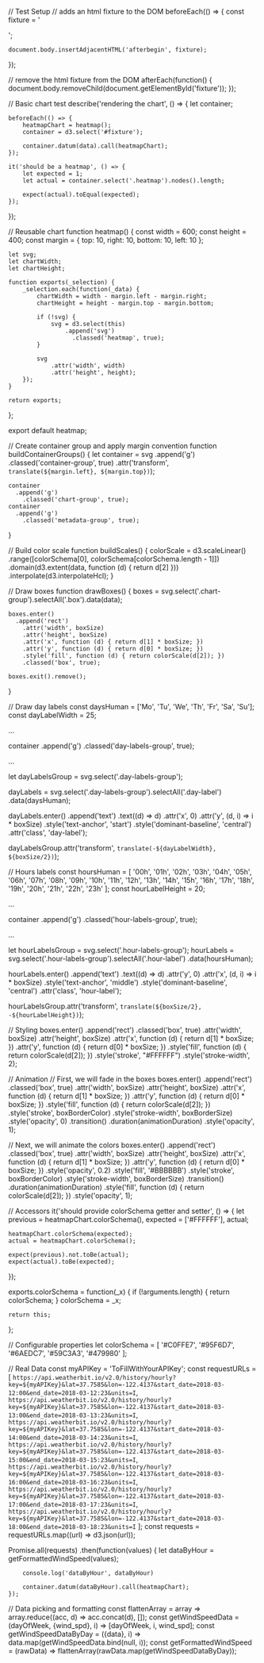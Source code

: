 // Test Setup
// adds an html fixture to the DOM
beforeEach(() => {
    const fixture = '<div id="fixture"></div>';

    document.body.insertAdjacentHTML('afterbegin', fixture);
});

// remove the html fixture from the DOM
afterEach(function() {
    document.body.removeChild(document.getElementById('fixture'));
});

// Basic chart test
describe('rendering the chart', () => {
    let container;

    beforeEach(() => {
        heatmapChart = heatmap();
        container = d3.select('#fixture');

        container.datum(data).call(heatmapChart);
    });

    it('should be a heatmap', () => {
        let expected = 1;
        let actual = container.select('.heatmap').nodes().length;

        expect(actual).toEqual(expected);
    });
});


// Reusable chart
function heatmap() {
    const width = 600;
    const height = 400;
    const margin = {
        top: 10,
        right: 10,
        bottom: 10,
        left: 10
    };

    let svg;
    let chartWidth;
    let chartHeight;

    function exports(_selection) {
        _selection.each(function(_data) {
            chartWidth = width - margin.left - margin.right;
            chartHeight = height - margin.top - margin.bottom;

            if (!svg) {
                svg = d3.select(this)
                    .append('svg')
                      .classed('heatmap', true);
            }

            svg
                .attr('width', width)
                .attr('height', height);
        });
    }

    return exports;
};

export default heatmap;


// Create container group and apply margin convention
function buildContainerGroups() {
    let container = svg
          .append('g')
            .classed('container-group', true)
            .attr('transform', `translate(${margin.left}, ${margin.top})`);

    container
      .append('g')
        .classed('chart-group', true);
    container
      .append('g')
        .classed('metadata-group', true);
}

// Build color scale
function buildScales() {
    colorScale = d3.scaleLinear()
            .range([colorSchema[0], colorSchema[colorSchema.length - 1]])
            .domain(d3.extent(data, function (d) { return d[2] }))
            .interpolate(d3.interpolateHcl);
}

// Draw boxes
function drawBoxes() {
    boxes = svg.select('.chart-group').selectAll('.box').data(data);

    boxes.enter()
      .append('rect')
        .attr('width', boxSize)
        .attr('height', boxSize)
        .attr('x', function (d) { return d[1] * boxSize; })
        .attr('y', function (d) { return d[0] * boxSize; })
        .style('fill', function (d) { return colorScale(d[2]); })
        .classed('box', true);

    boxes.exit().remove();
}


// Draw day labels
const daysHuman = ['Mo', 'Tu', 'We', 'Th', 'Fr', 'Sa', 'Su'];
const dayLabelWidth = 25;

...

container
  .append('g')
    .classed('day-labels-group', true);

...

let dayLabelsGroup = svg.select('.day-labels-group');

dayLabels = svg.select('.day-labels-group').selectAll('.day-label')
    .data(daysHuman);

dayLabels.enter()
  .append('text')
    .text((d) => d)
    .attr('x', 0)
    .attr('y', (d, i) => i * boxSize)
    .style('text-anchor', 'start')
    .style('dominant-baseline', 'central')
    .attr('class', 'day-label');

dayLabelsGroup.attr('transform', `translate(-${dayLabelWidth}, ${boxSize/2})`);


// Hours labels
const hoursHuman = [
    '00h', '01h', '02h', '03h', '04h', '05h', '06h', '07h', '08h',
    '09h', '10h', '11h', '12h', '13h', '14h', '15h', '16h', '17h',
    '18h', '19h', '20h', '21h', '22h', '23h'
];
const hourLabelHeight = 20;

...

container
  .append('g')
    .classed('hour-labels-group', true);

...

let hourLabelsGroup = svg.select('.hour-labels-group');
hourLabels = svg.select('.hour-labels-group').selectAll('.hour-label')
    .data(hoursHuman);

hourLabels.enter()
  .append('text')
    .text((d) => d)
    .attr('y', 0)
    .attr('x', (d, i) => i * boxSize)
    .style('text-anchor', 'middle')
    .style('dominant-baseline', 'central')
    .attr('class', 'hour-label');

hourLabelsGroup.attr('transform', `translate(${boxSize/2}, -${hourLabelHeight})`);


// Styling
boxes.enter()
  .append('rect')
    .classed('box', true)
    .attr('width', boxSize)
    .attr('height', boxSize)
    .attr('x', function (d) { return d[1] * boxSize; })
    .attr('y', function (d) { return d[0] * boxSize; })
    .style('fill', function (d) { return colorScale(d[2]); })
    .style('stroke', "#FFFFFF")
    .style('stroke-width', 2);


// Animation
// First, we will fade in the boxes
boxes.enter()
  .append('rect')
    .classed('box', true)
    .attr('width', boxSize)
    .attr('height', boxSize)
    .attr('x', function (d) { return d[1] * boxSize; })
    .attr('y', function (d) { return d[0] * boxSize; })
    .style('fill', function (d) { return colorScale(d[2]); })
    .style('stroke', boxBorderColor)
    .style('stroke-width', boxBorderSize)
    .style('opacity', 0)
    .transition()
    .duration(animationDuration)
    .style('opacity', 1);

// Next, we will animate the colors
boxes.enter()
  .append('rect')
    .classed('box', true)
    .attr('width', boxSize)
    .attr('height', boxSize)
    .attr('x', function (d) { return d[1] * boxSize; })
    .attr('y', function (d) { return d[0] * boxSize; })
    .style('opacity', 0.2)
    .style('fill', '#BBBBBB')
    .style('stroke', boxBorderColor)
    .style('stroke-width', boxBorderSize)
    .transition()
    .duration(animationDuration)
    .style('fill', function (d) { return colorScale(d[2]); })
    .style('opacity', 1);


// Accessors
it('should provide colorSchema getter and setter', () => {
    let previous = heatmapChart.colorSchema(),
        expected = ['#FFFFFF'],
        actual;

    heatmapChart.colorSchema(expected);
    actual = heatmapChart.colorSchema();

    expect(previous).not.toBe(actual);
    expect(actual).toBe(expected);
});

exports.colorSchema = function(_x) {
    if (!arguments.length) {
        return colorSchema;
    }
    colorSchema = _x;

    return this;
};

// Configurable properties
let colorSchema = [
    '#C0FFE7',
    '#95F6D7',
    '#6AEDC7',
    '#59C3A3',
    '#479980'
];

// Real Data
const myAPIKey = 'ToFillWithYourAPIKey';
const requestURLs = [
    `https://api.weatherbit.io/v2.0/history/hourly?key=${myAPIKey}&lat=37.7585&lon=-122.4137&start_date=2018-03-12:00&end_date=2018-03-12:23&units=I`,
    `https://api.weatherbit.io/v2.0/history/hourly?key=${myAPIKey}&lat=37.7585&lon=-122.4137&start_date=2018-03-13:00&end_date=2018-03-13:23&units=I`,
    `https://api.weatherbit.io/v2.0/history/hourly?key=${myAPIKey}&lat=37.7585&lon=-122.4137&start_date=2018-03-14:00&end_date=2018-03-14:23&units=I`,
    `https://api.weatherbit.io/v2.0/history/hourly?key=${myAPIKey}&lat=37.7585&lon=-122.4137&start_date=2018-03-15:00&end_date=2018-03-15:23&units=I`,
    `https://api.weatherbit.io/v2.0/history/hourly?key=${myAPIKey}&lat=37.7585&lon=-122.4137&start_date=2018-03-16:00&end_date=2018-03-16:23&units=I`,
    `https://api.weatherbit.io/v2.0/history/hourly?key=${myAPIKey}&lat=37.7585&lon=-122.4137&start_date=2018-03-17:00&end_date=2018-03-17:23&units=I`,
    `https://api.weatherbit.io/v2.0/history/hourly?key=${myAPIKey}&lat=37.7585&lon=-122.4137&start_date=2018-03-18:00&end_date=2018-03-18:23&units=I`
];
const requests = requestURLs.map((url) => d3.json(url));

Promise.all(requests)
    .then(function(values) {
        let dataByHour = getFormattedWindSpeed(values);

        console.log('dataByHour', dataByHour)

        container.datum(dataByHour).call(heatmapChart);
    });

// Data picking and formatting
const flattenArray = array => array.reduce((acc, d) => acc.concat(d), []);
const getWindSpeedData = (dayOfWeek, {wind_spd}, i) => [dayOfWeek, i, wind_spd];
const getWindSpeedDataByDay = ({data}, i) => data.map(getWindSpeedData.bind(null, i));
const getFormattedWindSpeed = (rawData) => flattenArray(rawData.map(getWindSpeedDataByDay));
